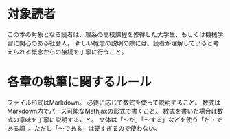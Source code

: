 # 対象読者

この本の対象となる読者は、理系の高校課程を修得した大学生、もしくは機械学習に関心のある社会人。
新しい概念の説明の際には、読者が理解していると考えられる概念からの接続を丁寧に行うこと。

# 各章の執筆に関するルール

ファイル形式はMarkdown。
必要に応じて数式を使って説明すること。
数式はMarkdown内でパース可能なMathjaxの形式で書くこと。
数式を書いた場合は数式の意味を丁寧に説明すること。
文体は「～だ」「～する」などを使う「だ・である調」。ただし「～である」は硬すぎるので使わない。
